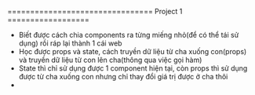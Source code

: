 ================================ Project 1 ==================
- Biết được cách chia components ra từng miếng nhỏ(để có thể tái sử dụng) rồi ráp lại thành 1 cái web
- Học được props và state, cách truyền dữ liệu từ cha xuống con(props) và truyền dữ liệu từ con lên cha(thông qua việc gọi hàm)
- State thì chỉ sử dụng được 1 component hiện tại, còn props thì sử dụng được từ cha xuống con nhưng chỉ thay đổi giá trị được ở cha thôi
-  